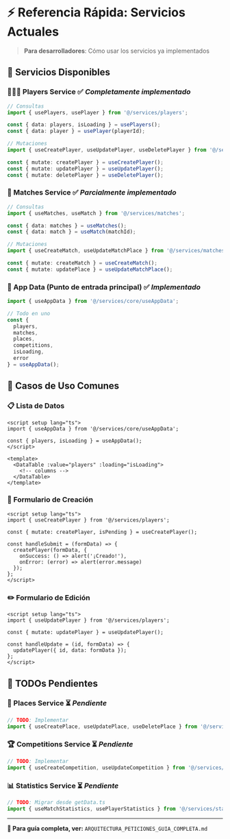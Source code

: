 # ⚡ Referencia Rápida: Servicios Actuales

> **Para desarrolladores**: Cómo usar los servicios ya implementados

## 🎯 Servicios Disponibles

### **🧑‍🤝‍🧑 Players Service** ✅ *Completamente implementado*

```typescript
// Consultas
import { usePlayers, usePlayer } from '@/services/players';

const { data: players, isLoading } = usePlayers();
const { data: player } = usePlayer(playerId);

// Mutaciones
import { useCreatePlayer, useUpdatePlayer, useDeletePlayer } from '@/services/players';

const { mutate: createPlayer } = useCreatePlayer();
const { mutate: updatePlayer } = useUpdatePlayer();
const { mutate: deletePlayer } = useDeletePlayer();
```

### **🎾 Matches Service** ✅ *Parcialmente implementado*

```typescript
// Consultas
import { useMatches, useMatch } from '@/services/matches';

const { data: matches } = useMatches();
const { data: match } = useMatch(matchId);

// Mutaciones
import { useCreateMatch, useUpdateMatchPlace } from '@/services/matches';

const { mutate: createMatch } = useCreateMatch();
const { mutate: updatePlace } = useUpdateMatchPlace();
```

### **🎯 App Data (Punto de entrada principal)** ✅ *Implementado*

```typescript
import { useAppData } from '@/services/core/useAppData';

// Todo en uno
const { 
  players, 
  matches, 
  places, 
  competitions, 
  isLoading,
  error 
} = useAppData();
```

## 🔧 Casos de Uso Comunes

### **📋 Lista de Datos**
```vue
<script setup lang="ts">
import { useAppData } from '@/services/core/useAppData';

const { players, isLoading } = useAppData();
</script>

<template>
  <DataTable :value="players" :loading="isLoading">
    <!-- columns -->
  </DataTable>
</template>
```

### **📝 Formulario de Creación**
```vue
<script setup lang="ts">
import { useCreatePlayer } from '@/services/players';

const { mutate: createPlayer, isPending } = useCreatePlayer();

const handleSubmit = (formData) => {
  createPlayer(formData, {
    onSuccess: () => alert('¡Creado!'),
    onError: (error) => alert(error.message)
  });
};
</script>
```

### **✏️ Formulario de Edición**
```vue
<script setup lang="ts">
import { useUpdatePlayer } from '@/services/players';

const { mutate: updatePlayer } = useUpdatePlayer();

const handleUpdate = (id, formData) => {
  updatePlayer({ id, data: formData });
};
</script>
```

## 🚨 TODOs Pendientes

### **📍 Places Service** ⏳ *Pendiente*
```typescript
// TODO: Implementar
import { useCreatePlace, useUpdatePlace, useDeletePlace } from '@/services/places';
```

### **🏆 Competitions Service** ⏳ *Pendiente*
```typescript
// TODO: Implementar
import { useCreateCompetition, useUpdateCompetition } from '@/services/competitions';
```

### **📊 Statistics Service** ⏳ *Pendiente*
```typescript
// TODO: Migrar desde getData.ts
import { useMatchStatistics, usePlayerStatistics } from '@/services/statistics';
```

---

**📖 Para guía completa, ver:** `ARQUITECTURA_PETICIONES_GUIA_COMPLETA.md`
